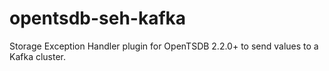 # opentsdb-seh-kafka
Storage Exception Handler plugin for OpenTSDB 2.2.0+ to send values to a Kafka cluster.
